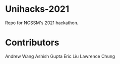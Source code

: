# Unihacks-2021

Repo for NCSSM's 2021 hackathon.

# Contributors
Andrew Wang
Ashish Gupta
Eric Liu
Lawrence Chung
